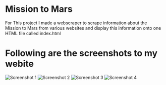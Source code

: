 # Mission to Mars
For This project I made a webscraper to scrape information about the Mission to Mars
from various websites and display this information onto one HTML file called index.html
# Following are the screenshots to my webite

![Screenshot 1](screen_shots/1.png)
![Screenshot 2](screen_shots/2.png)
![Screenshot 3](screen_shots/3.png)
![Screenshot 4](screen_shots/4.png)
